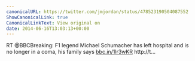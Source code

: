 ```yaml
---
canonicalURL: https://twitter.com/jmjordan/status/478523190504087552
ShowCanonicalLink: true
CanonicalLinkText: View original on
date: 2014-06-16T13:03:13+00:00
---
```

RT @BBCBreaking: F1 legend Michael Schumacher has left hospital and is no longer in a coma, his family says [bbc.in/1lr3wKR](http://bbc.in/1lr3wKR) http://t…